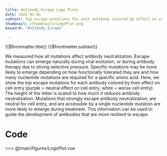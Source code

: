 ```yaml
---
title: Antibody Escape Logo Plots
date: 2025-01-01
subtext: Top escape mutations for each antibody colored by effect on cell entry
thumbnail: /thumbnails/LogoPlot.png
keyword: "Antibody Escape"

---
```


<script setup>
  import LogoPlot from '/main/figures/LogoPlot.vue';
</script>

<FigureTitle>{{$frontmatter.title}}</FigureTitle>
<SubtitleHeader>{{$frontmatter.subtext}}</SubtitleHeader>

We measured how all mutations affect antibody neutralization. Escape mutations can emerge naturally during viral evolution, or during antibody therapy due to strong selective pressure. Specific mutations may be more likely to emerge depending on how functionally tolerated they are and how many nucleotide mutations are required for a specific amino acid. Here, we show the top escape mutations for each antibody colored by their effect on cell entry (purple = neutral effect on cell entry, white = worse cell entry). The height of the letter is scaled to how much it reduces antibody neutralization. Mutations that strongly escape antibody neutralization, are neutral for cell entry, and are accessible by a single nucleotide mutation are more likely to emerge during treatment. This information can be used to guide the development of antibodies that are more resilient to escape.


<D3PlotContainer> 
  <LogoPlot />
</D3PlotContainer>


<div class='code-below-figure'>

# Code

<<< @/main/figures/LogoPlot.vue

</div>